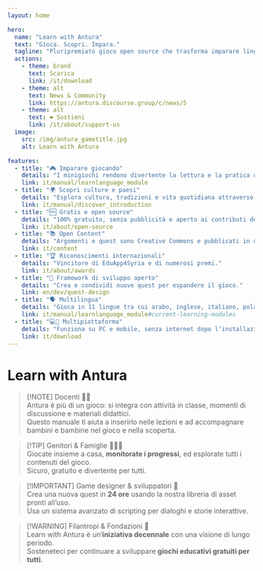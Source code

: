 ```yaml
---
layout: home

hero:
  name: "Learn with Antura"
  text: "Gioca. Scopri. Impara."
  tagline: "Pluripremiato gioco open source che trasforma imparare lingue e cultura in un’avventura."
  actions:
    - theme: brand
      text: Scarica
      link: /it/download
    - theme: alt
      text: News & Community
      link: https://antura.discourse.group/c/news/5
    - theme: alt
      text: ❤️ Sostieni
      link: /it/about/support-us
  image:
    src: /img/antura_gametitle.jpg
    alt: Learn with Antura

features:
  - title: "🎮 Imparare giocando"
    details: "I minigiochi rendono divertente la lettura e la pratica della lingua."
    link: it/manual/learnlanguage_module
  - title: "🌍 Scopri culture e paesi"
    details: "Esplora cultura, tradizioni e vita quotidiana attraverso quest didattiche."
    link: it/manual/discover_introduction
  - title: "🆓 Gratis e open source"
    details: "100% gratuito, senza pubblicità e aperto ai contributi della community."
    link: it/about/open-source
  - title: "📚 Open Content"
    details: "Argomenti e quest sono Creative Commons e pubblicati in questo sito."
    link: it/content
  - title: "🏆 Riconoscimenti internazionali"
    details: "Vincitore di EduApp4Syria e di numerosi premi."
    link: it/about/awards
  - title: "🧩 Framework di sviluppo aperto"
    details: "Crea e condividi nuove quest per espandere il gioco."
    link: en/dev/quest-design
  - title: "🗣️ Multilingua"
    details: "Gioca in 11 lingue tra cui arabo, inglese, italiano, polacco."
    link: it/manual/learnlanguage_module#current-learning-modules
  - title: "💻📱 Multipiattaforma"
    details: "Funziona su PC e mobile, senza internet dopo l’installazione."
    link: it/download
---
```


# Learn with Antura

<YouTubeVideo id="HDM7a1i_kIw" title="Trailer di Antura" />

> [!NOTE] Docenti 👩‍🏫  
> Antura è più di un gioco: si integra con attività in classe, momenti di discussione e materiali didattici.  
> Questo manuale ti aiuta a inserirlo nelle lezioni e ad accompagnare bambini e bambine nel gioco e nella scoperta.

> [!TIP] Genitori & Famiglie 👨‍👩‍👧  
> Giocate insieme a casa, **monitorate i progressi**, ed esplorate tutti i contenuti del gioco.  
> Sicuro, gratuito e divertente per tutti.

> [!IMPORTANT] Game designer & sviluppatori 🎨  
> Crea una nuova quest in **24 ore** usando la nostra libreria di asset pronti all’uso.  
> Usa un sistema avanzato di scripting per dialoghi e storie interattive.

> [!WARNING] Filantropi & Fondazioni 🤝  
> Learn with Antura è un’**iniziativa decennale** con una visione di lungo periodo.  
> Sosteneteci per continuare a sviluppare **giochi educativi gratuiti per tutti**.

